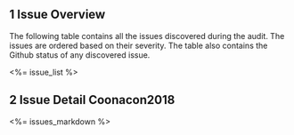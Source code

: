 ## 1 Issue Overview  

The following table contains all the issues discovered during the audit. The issues are ordered based on their severity. The table also contains the Github status of any discovered issue.

<%= issue_list %>


## 2 Issue Detail  Coonacon2018


<%= issues_markdown %>
